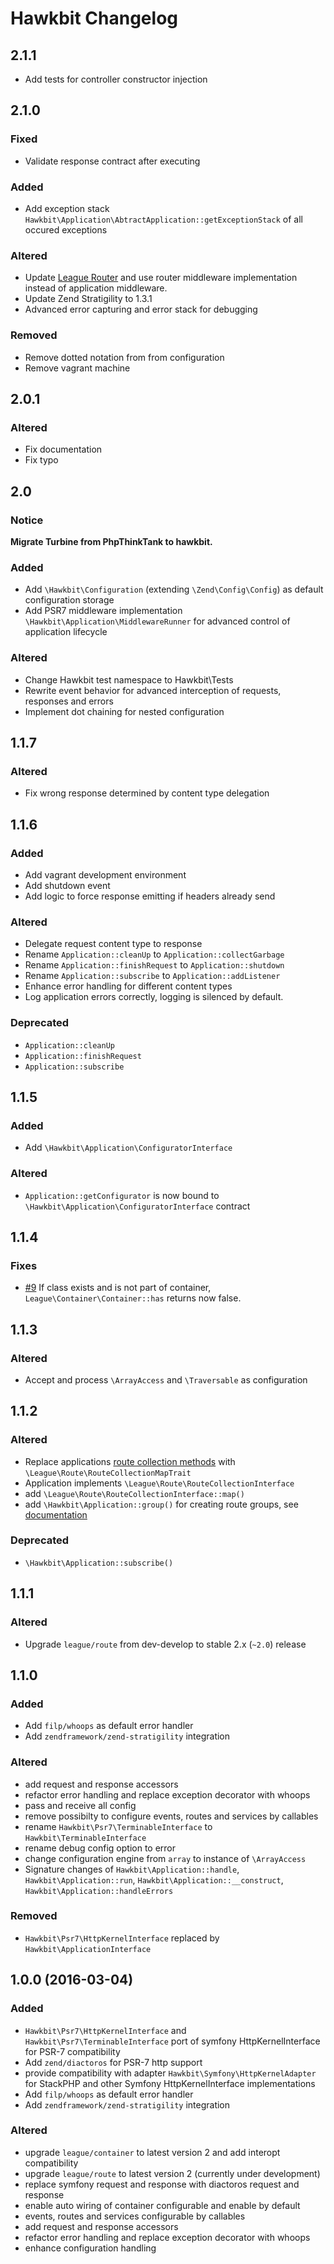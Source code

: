 # Hawkbit Changelog

## 2.1.1

 - Add tests for controller constructor injection

## 2.1.0

### Fixed

 - Validate response contract after executing

### Added

 - Add exception stack `Hawkbit\Application\AbtractApplication::getExceptionStack` of all occured exceptions

### Altered
 
 - Update [League Router](https://github.com/thephpleague/route/tree/507606b53d3935e7830aa7c48c43337bc2b1b2ba) and use router middleware implementation instead of application middleware. 
 - Update Zend Stratigility to 1.3.1
 - Advanced error capturing and error stack for debugging

### Removed

 - Remove dotted notation from from configuration
 - Remove vagrant machine

## 2.0.1

### Altered

 - Fix documentation
 - Fix typo

## 2.0

### Notice

__Migrate Turbine from PhpThinkTank to hawkbit.__

### Added

 - Add `\Hawkbit\Configuration` (extending `\Zend\Config\Config`) as default configuration storage
 - Add PSR7 middleware implementation `\Hawkbit\Application\MiddlewareRunner` for advanced control of application lifecycle
 
### Altered
 
 - Change Hawkbit test namespace to Hawkbit\Tests
 - Rewrite event behavior for advanced interception of requests, responses and errors
 - Implement dot chaining for nested configuration
 
## 1.1.7

### Altered

 - Fix wrong response determined by content type delegation
 
## 1.1.6

### Added

 - Add vagrant development environment
 - Add shutdown event
 - Add logic to force response emitting if headers already send

### Altered

 - Delegate request content type to response
 - Rename `Application::cleanUp` to `Application::collectGarbage`
 - Rename `Application::finishRequest` to `Application::shutdown`
 - Rename `Application::subscribe` to `Application::addListener`
 - Enhance error handling for different content types
 - Log application errors correctly, logging is silenced by default.
 
### Deprecated

 - `Application::cleanUp`
 - `Application::finishRequest`
 - `Application::subscribe`


## 1.1.5

### Added

 - Add `\Hawkbit\Application\ConfiguratorInterface`

### Altered

 - `Application::getConfigurator` is now bound to `\Hawkbit\Application\ConfiguratorInterface` contract

## 1.1.4

### Fixes

- [\#9](../../issues/9) If class exists and is not part of container, `League\Container\Container::has` returns now false.

## 1.1.3

### Altered

- Accept and process `\ArrayAccess` and `\Traversable` as configuration

## 1.1.2

### Altered

 - Replace applications [route collection methods](https://github.com/thephpleague/route/blob/master/src/RouteCollectionInterface.php) with `\League\Route\RouteCollectionMapTrait`
 - Application implements `\League\Route\RouteCollectionInterface`
 - add `\League\Route\RouteCollectionInterface::map()` 
 - add `\Hawkbit\Application::group()` for creating route groups, see [documentation](http://route.thephpleague.com/route-groups/)

### Deprecated

 - `\Hawkbit\Application::subscribe()`

## 1.1.1

### Altered

 - Upgrade `league/route` from dev-develop to stable 2.x (`~2.0`) release

## 1.1.0

### Added

 - Add `filp/whoops` as default error handler
 - Add `zendframework/zend-stratigility` integration

### Altered

 - add request and response accessors
 - refactor error handling and replace exception decorator with whoops
 - pass and receive all config 
 - remove possibilty to configure events, routes and services by callables
 - rename `Hawkbit\Psr7\TerminableInterface` to `Hawkbit\TerminableInterface`
 - rename debug config option to error
 - change configuration engine from `array` to instance of `\ArrayAccess`
 - Signature changes of `Hawkbit\Application::handle`, `Hawkbit\Application::run`, `Hawkbit\Application::__construct`, `Hawkbit\Application::handleErrors` 

### Removed

 - `Hawkbit\Psr7\HttpKernelInterface` replaced by `Hawkbit\ApplicationInterface`
 
## 1.0.0 (2016-03-04)

### Added

 - `Hawkbit\Psr7\HttpKernelInterface` and `Hawkbit\Psr7\TerminableInterface` port of symfony HttpKernelInterface for PSR-7 compatibility
 - Add `zend/diactoros` for PSR-7 http support
 - provide compatibility with adapter `Hawkbit\Symfony\HttpKernelAdapter` for StackPHP and other Symfony HttpKernelInterface implementations
 - Add `filp/whoops` as default error handler
 - Add `zendframework/zend-stratigility` integration

### Altered

 - upgrade `league/container` to latest version 2 and add interopt compatibility
 - upgrade `league/route` to latest version 2 (currently under development)
 - replace symfony request and response with diactoros request and response
 - enable auto wiring of container configurable and enable by default
 - events, routes and services configurable by callables
 - add request and response accessors
 - refactor error handling and replace exception decorator with whoops
 - enhance configuration handling 
